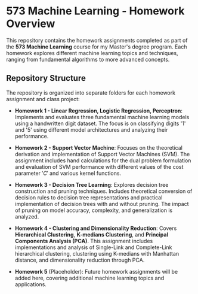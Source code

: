 # 573 Machine Learning - Homework Overview

This repository contains the homework assignments completed as part of the **573 Machine Learning** course for my Master's degree program. Each homework explores different machine learning topics and techniques, ranging from fundamental algorithms to more advanced concepts.

## Repository Structure

The repository is organized into separate folders for each homework assignment and class project:

- **Homework 1 - Linear Regression, Logistic Regression, Perceptron**: 
  Implements and evaluates three fundamental machine learning models using a handwritten digit dataset. The focus is on classifying digits '1' and '5' using different model architectures and analyzing their performance.

- **Homework 2 - Support Vector Machine**:
  Focuses on the theoretical derivation and implementation of Support Vector Machines (SVM). The assignment includes hand calculations for the dual problem formulation and evaluation of SVM performance with different values of the cost parameter $' C '$ and various kernel functions.

- **Homework 3 - Decision Tree Learning**:
Explores decision tree construction and pruning techniques. Includes theoretical conversion of decision rules to decision tree representations and practical implementation of decision trees with and without pruning. The impact of pruning on model accuracy, complexity, and generalization is analyzed.

- **Homework 4 - Clustering and Dimensionality Reduction**:
  Covers **Hierarchical Clustering**, **K-medians Clustering**, and **Principal Components Analysis (PCA)**. This assignment includes implementations and analysis of Single-Link and Complete-Link hierarchical clustering, clustering using K-medians with Manhattan distance, and dimensionality reduction through PCA.


- **Homework 5** (Placeholder):
  Future homework assignments will be added here, covering additional machine learning topics and applications.